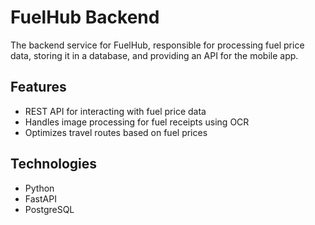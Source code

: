 # FuelHub Backend

The backend service for FuelHub, responsible for processing fuel price data, storing it in a database, and providing an API for the mobile app.

## Features
- REST API for interacting with fuel price data
- Handles image processing for fuel receipts using OCR
- Optimizes travel routes based on fuel prices

## Technologies
- Python
- FastAPI 
- PostgreSQL 
